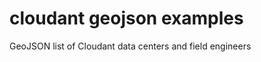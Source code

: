 cloudant geojson examples
=====================

GeoJSON list of Cloudant data centers and field engineers
